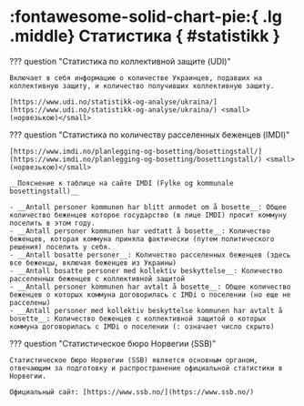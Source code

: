 # :fontawesome-solid-chart-pie:{ .lg .middle} Статистика { #statistikk }

??? question "Статистика по коллективной защите (UDI)"

    Включает в себя информацию о количестве Украинцев, подавших на коллективную защиту, и количество получивших коллективную защиту.

    [https://www.udi.no/statistikk-og-analyse/ukraina/](https://www.udi.no/statistikk-og-analyse/ukraina/) <small>(норвезькою)</small> 

??? question "Статистика по количеству расселенных беженцев (IMDI)"

    [https://www.imdi.no/planlegging-og-bosetting/bosettingstall/](https://www.imdi.no/planlegging-og-bosetting/bosettingstall/) <small>(норвезькою)</small> 

    __Пояснение к таблице на сайте IMDI (Fylke og kommunale bosettingstall)__
    
    - __Antall personer kommunen har blitt anmodet om å bosette__: Общее количество беженцев которое государство (в лице IMDI) просит коммуну поселить в этом году.
    - __Antall personer kommunen har vedtatt å bosette__: Количество беженцев, которая коммуна приняла фактически (путем политического решения) поселить у себя.
    - __Antall bosatte personer__: Количество расселенных беженцев (здесь все беженцы, включая беженцев из Украины)
    - __Antall bosatte personer med kollektiv beskyttelse__: Количество расселенных беженцев с коллективной защитой
    - __Antall personer kommunen har avtalt å bosette__: Общее количество беженцев о которых коммуна договорилась с IMDi о поселении (но еще не расселены)
    - __Antall personer med kollektiv beskyttelse kommunen har avtalt å bosette__: Количество беженцев с коллективной защитой о которых коммуна договорилась с IMDi о поселении (: означает число скрыто)

??? question "Статистическое бюро Норвегии (SSB)"

    Статистическое бюро Норвегии (SSB) является основным органом, отвечающим за подготовку и распространение официальной статистики в Норвегии.

    Официальный сайт: [https://www.ssb.no/](https://www.ssb.no/)